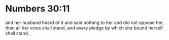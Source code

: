 # Numbers 30:11

and her husband heard of it and said nothing to her and did not oppose her, then all her vows shall stand, and every pledge by which she bound herself shall stand.
